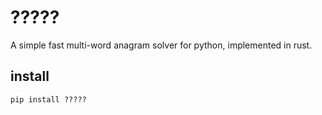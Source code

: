 # ?????

A simple fast multi-word anagram solver for python, implemented in rust.

## install

    pip install ?????


